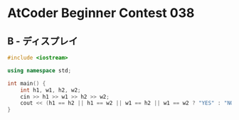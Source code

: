 # AtCoder Beginner Contest 038
## B - ディスプレイ
```cpp
#include <iostream>

using namespace std;

int main() {
    int h1, w1, h2, w2;
    cin >> h1 >> w1 >> h2 >> w2;
    cout << (h1 == h2 || h1 == w2 || w1 == h2 || w1 == w2 ? "YES" : "NO") << endl;
}
```
